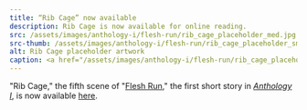 ```yaml
---
title: “Rib Cage” now available
description: Rib Cage is now available for online reading.
src: /assets/images/anthology-i/flesh-run/rib_cage_placeholder_med.jpg
src-thumb: /assets/images/anthology-i/flesh-run/rib_cage_placeholder_small.jpg
alt: Rib Cage placeholder artwork
caption: <a href="/assets/images/anthology-i/flesh-run/rib_cage_placeholder.jpg" target="_blank">A.I. placeholder artwork</a> generated using <a href="https://creator.nightcafe.studio/creation/BtlrGUceyvVlFz6g9XNv" target="_blank">NightCafe Stable Diffusion v1.5 ⧉</a> — <a href="https://creativecommons.org/publicdomain/zero/1.0/" target="_blank">CC0 1.0 ⧉</a>
---
```


"Rib Cage," the fifth scene of "[Flesh Run](/anthology-i/flesh-run/)," the first short story in *[Anthology I](/anthology-i/)*, is now available [here](/anthology-i/flesh-run/rib-cage).